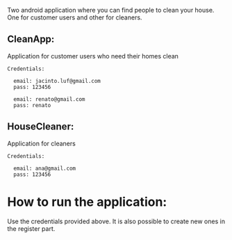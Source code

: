 Two android application where you can find people to clean your house. One for customer users and other for cleaners.

## CleanApp:
Application for customer users who need their homes clean <br>
  ```
  Credentials:
  
    email: jacinto.luf@gmail.com
    pass: 123456
  
    email: renato@gmail.com
    pass: renato
  ```
## HouseCleaner:
Application for cleaners <br>
  
  ```
  Credentials:
  
    email: ana@gmail.com
    pass: 123456
  ```
# How to run the application:
Use the credentials provided above. It is also possible to create new ones in the register part.
